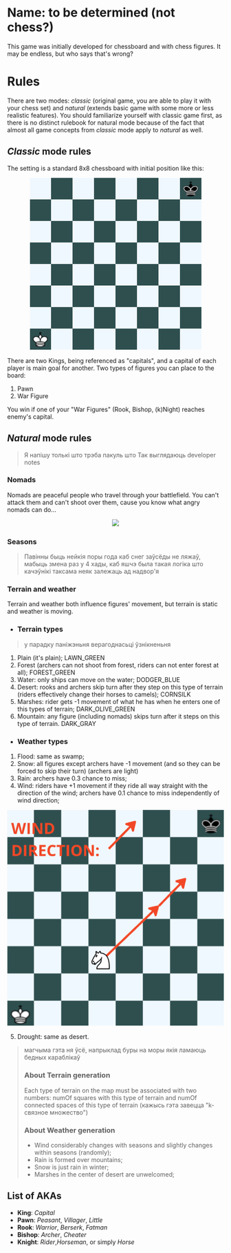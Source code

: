 # Name: to be determined (not chess?)

This game was initially developed for chessboard and with chess figures. It may be endless, but who says that's wrong?


# Rules

There are two modes: *classic* (original game, you are able to play it with your chess set) and *natural* (extends basic game with some more or less realistic features). You should familiarize yourself with classic game first, as there is no distinct rulebook for natural mode because of the fact that almost all game concepts from *classic* mode apply to *natural* as well.

## *Classic* mode rules

The setting is a standard 8x8 chessboard with initial position like this: 

<p align="center">
  <img src="https://raw.githubusercontent.com/holerton/not-chess/master/readme_images/board_initial.bmp" />
</p>

There are two Kings, being referenced as "capitals", and a capital of each player is main goal for another. 
Two types of figures you can place to the board:

 1. Pawn
 2. War Figure

You win if one of your "War Figures" (Rook, Bishop, (k)Night) reaches enemy's capital.

## *Natural* mode rules

>Я напiшу толькi што трэба пакуль што 
Так выглядаюць developer notes

### Nomads
Nomads are peaceful people who travel through your battlefield. You can't attack them and can't shoot over them, cause you know what angry nomads can do...
<p align="center">
  <img src="https://upload.wikimedia.org/wikipedia/commons/e/ea/Mongol_Empire_map.gif" />
</p>

### Seasons

> Павiнны быць нейкiя поры года каб снег заўсёды не ляжаў, мабыць змена раз у 4 хады, каб яшчэ была такая логiка што качэўнiкi таксама неяк залежаць ад надвор'я

### Terrain and weather
Terrain and weather both influence figures' movement, but terrain is static and weather is moving.

 - ### Terrain types
> у парадку панiжэньня верагоднасьцi ўзнiкненьня
 1. Plain (it's plain); LAWN_GREEN
 2. Forest (archers can not shoot from forest, riders can not enter forest at all); FOREST_GREEN
 3. Water: only ships can move on the water; DODGER_BLUE
 4. Desert: rooks and archers skip turn after they step on this type of terrain (riders effectively change their horses to camels); CORNSILK
 5. Marshes: rider gets -1 movement of what he has when he enters one of this types of terrain; DARK_OLIVE_GREEN
 6. Mountain: any figure (including nomads) skips turn after it steps on this type of terrain. DARK_GRAY

 - ### Weather types
 1. Flood: same as swamp;
2. Snow: all figures except archers have -1 movement (and so they can be forced to skip their turn) (archers are light)
 3. Rain: archers have 0.3 chance to miss;
4. Wind: riders have +1 movement if they ride all way straight with the direction of the wind; archers have 0.1 chance to miss independently of wind direction;
  <p align="center">
  <img src="https://raw.githubusercontent.com/holerton/not-chess/master/readme_images/board_horse_mov.bmp" />
</p>

5. Drought: same as desert.

> магчыма гэта ня ўсё, напрыклад буры на моры якiя ламаюць бедных караблiкаў
> ### About Terrain generation
> Each type of terrain on the map must be associated with two numbers: numOf squares with this type of terrain and numOf connected spaces of this type of terrain (кажысь гэта завецца "k-связное множество")
> ### About Weather generation
>  - Wind considerably changes with seasons and slightly changes within seasons (randomly);
>  - Rain is formed over mountains;
>  - Snow is just rain in winter;
>  - Marshes in the center of desert are unwelcomed;

## List of AKAs

 - **King**: *Capital*
 - **Pawn**: *Peasant*, *Villager*, *Little*
 - **Rook**: *Warrior*, *Berserk*, *Fatman*
 - **Bishop**: *Archer*, *Cheater*
 - **Knight**: *Rider*,*Horseman*, or simply *Horse*
